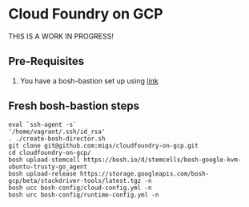 # Cloud Foundry on GCP

THIS IS A WORK IN PROGRESS!

## Pre-Requisites

1. You have a bosh-bastion set up using [link](github.com/finkit/bosh-on-gcp)

## Fresh bosh-bastion steps

```
eval `ssh-agent -s`
'/home/vagrant/.ssh/id_rsa'
. ./create-bosh-director.sh
git clone git@github.com:migs/cloudfoundry-on-gcp.git
cd cloudfoundry-on-gcp/
bosh upload-stemcell https://bosh.io/d/stemcells/bosh-google-kvm-ubuntu-trusty-go_agent
bosh upload-release https://storage.googleapis.com/bosh-gcp/beta/stackdriver-tools/latest.tgz -n
bosh ucc bosh-config/cloud-config.yml -n
bosh urc bosh-config/runtime-config.yml -n
```
